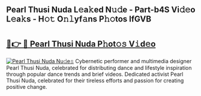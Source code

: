 ## Pearl Thusi Nuda L𝚎a𝚔ed N𝚞𝚍e - Part-b4S Vi𝚍𝚎o L𝚎a𝚔s - H𝚘𝚝 O𝚗𝚕yf𝚊ns P𝚑𝚘tos lfGVB

# <h2><a href="http://kfbpfb.oniu.top/?m=Pearl+Thusi+Nuda">🔗👉 🔴 Pearl Thusi Nuda P𝚑ot𝚘𝚜 V𝚒d𝚎o</a></h2>

[![Pearl Thusi Nuda Nu𝚍e𝚜](https://i.imgur.com/0qMVB7G.gif)](http://kfbpfb.oniu.top/?m=Pearl+Thusi+Nuda)
Cybernetic performer and multimedia designer Pearl Thusi Nuda, celebrated for distributing dance and lifestyle inspiration through popular dance trends and brief videos. Dedicated activist Pearl Thusi Nuda, celebrated for their tireless efforts and passion for creating positive change.  
